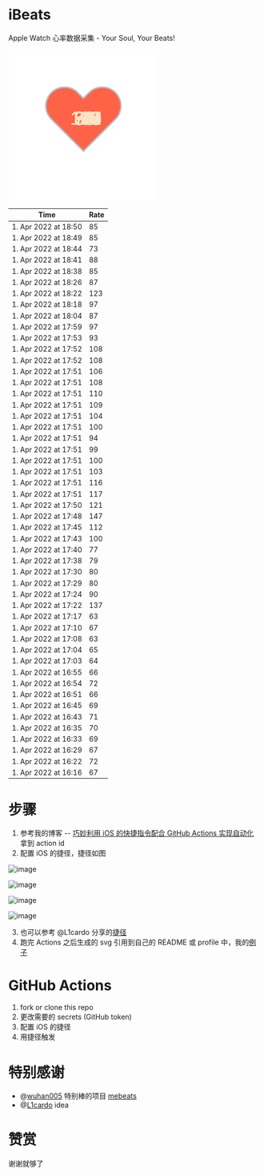 # iBeats
Apple Watch 心率数据采集 - Your Soul, Your Beats!

![](./files/heart.svg)

<!--START_SECTION:my_heart_rate-->
| Time | Rate | 
 | ---- | ---- | 
| 1. Apr 2022 at 18:50 | 85 |
| 1. Apr 2022 at 18:49 | 85 |
| 1. Apr 2022 at 18:44 | 73 |
| 1. Apr 2022 at 18:41 | 88 |
| 1. Apr 2022 at 18:38 | 85 |
| 1. Apr 2022 at 18:26 | 87 |
| 1. Apr 2022 at 18:22 | 123 |
| 1. Apr 2022 at 18:18 | 97 |
| 1. Apr 2022 at 18:04 | 87 |
| 1. Apr 2022 at 17:59 | 97 |
| 1. Apr 2022 at 17:53 | 93 |
| 1. Apr 2022 at 17:52 | 108 |
| 1. Apr 2022 at 17:52 | 108 |
| 1. Apr 2022 at 17:51 | 106 |
| 1. Apr 2022 at 17:51 | 108 |
| 1. Apr 2022 at 17:51 | 110 |
| 1. Apr 2022 at 17:51 | 109 |
| 1. Apr 2022 at 17:51 | 104 |
| 1. Apr 2022 at 17:51 | 100 |
| 1. Apr 2022 at 17:51 | 94 |
| 1. Apr 2022 at 17:51 | 99 |
| 1. Apr 2022 at 17:51 | 100 |
| 1. Apr 2022 at 17:51 | 103 |
| 1. Apr 2022 at 17:51 | 116 |
| 1. Apr 2022 at 17:51 | 117 |
| 1. Apr 2022 at 17:50 | 121 |
| 1. Apr 2022 at 17:48 | 147 |
| 1. Apr 2022 at 17:45 | 112 |
| 1. Apr 2022 at 17:43 | 100 |
| 1. Apr 2022 at 17:40 | 77 |
| 1. Apr 2022 at 17:38 | 79 |
| 1. Apr 2022 at 17:30 | 80 |
| 1. Apr 2022 at 17:29 | 80 |
| 1. Apr 2022 at 17:24 | 90 |
| 1. Apr 2022 at 17:22 | 137 |
| 1. Apr 2022 at 17:17 | 63 |
| 1. Apr 2022 at 17:10 | 67 |
| 1. Apr 2022 at 17:08 | 63 |
| 1. Apr 2022 at 17:04 | 65 |
| 1. Apr 2022 at 17:03 | 64 |
| 1. Apr 2022 at 16:55 | 66 |
| 1. Apr 2022 at 16:54 | 72 |
| 1. Apr 2022 at 16:51 | 66 |
| 1. Apr 2022 at 16:45 | 69 |
| 1. Apr 2022 at 16:43 | 71 |
| 1. Apr 2022 at 16:35 | 70 |
| 1. Apr 2022 at 16:33 | 69 |
| 1. Apr 2022 at 16:29 | 67 |
| 1. Apr 2022 at 16:22 | 72 |
| 1. Apr 2022 at 16:16 | 67 |

<!--END_SECTION:my_heart_rate-->

# 步骤
1. 参考我的博客 -- [巧妙利用 iOS 的快捷指令配合 GitHub Actions 实现自动化](https://github.com/yihong0618/gitblog/issues/198) 拿到 action id
2. 配置 iOS 的捷径，捷径如图

![image](https://user-images.githubusercontent.com/15976103/122154218-0db0b480-ce97-11eb-93bb-5aec07c558dc.png)

![image](https://user-images.githubusercontent.com/15976103/122154236-186b4980-ce97-11eb-8e4b-70551a0391ae.png)

![image](https://user-images.githubusercontent.com/15976103/122154268-2d47dd00-ce97-11eb-902e-3acf292265a9.png)

![image](https://user-images.githubusercontent.com/15976103/122174055-fa144680-ceb4-11eb-9be2-3eb83cd516f7.png)

3. 也可以参考 @L1cardo 分享的[捷径](https://www.icloud.com/shortcuts/6ab6047b459c41ad822ad6b94b1c03d4)
4. 跑完 Actions 之后生成的 svg 引用到自己的 README 或 profile 中，我的[例子](https://github.com/yihong0618) 

# GitHub Actions

1. fork or clone this repo
2. 更改需要的 secrets (GitHub token)
3. 配置 iOS 的捷径
4. 用捷径触发

# 特别感谢
- @[wuhan005](https://github.com/wuhan005) 特别棒的项目 [mebeats](https://github.com/wuhan005/mebeats)
- @[L1cardo](https://github.com/L1cardo) idea

# 赞赏
谢谢就够了
